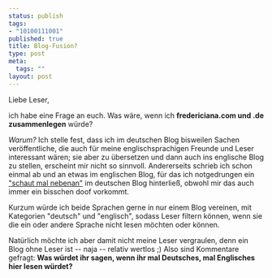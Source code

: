 ```yaml
--- 
status: publish
tags: 
- "10100111001"
published: true
title: Blog-Fusion?
type: post
meta: 
  tags: ""
layout: post
---
```

Liebe Leser,

ich habe eine Frage an euch. Was wäre, wenn ich <strong>fredericiana.com und .de zusammenlegen</strong> würde?

<em>Warum?</em> Ich stelle fest, dass ich im deutschen Blog bisweilen Sachen veröffentliche, die auch für meine englischsprachigen Freunde und Leser interessant wären; sie aber zu übersetzen und dann auch ins englische Blog zu stellen, erscheint mir nicht so sinnvoll. Andererseits schrieb ich schon einmal ab und an etwas im englischen Blog, für das ich notgedrungen ein <a href="http://fredericiana.de/archives/2007/06/12/us-staaten-und-lander-mit-ahnlichem-bip/">"schaut mal nebenan"</a> im deutschen Blog hinterließ, obwohl mir das auch immer ein bisschen doof vorkommt.

Kurzum würde ich beide Sprachen gerne in nur einem Blog vereinen, mit Kategorien "deutsch" und "englisch", sodass Leser filtern können, wenn sie die ein oder andere Sprache nicht lesen möchten oder können.

Natürlich möchte ich aber damit nicht meine Leser vergraulen, denn ein Blog ohne Leser ist -- naja -- relativ wertlos ;) Also sind Kommentare gefragt: <strong>Was würdet ihr sagen, wenn ihr mal Deutsches, mal Englisches hier lesen würdet?</strong>

